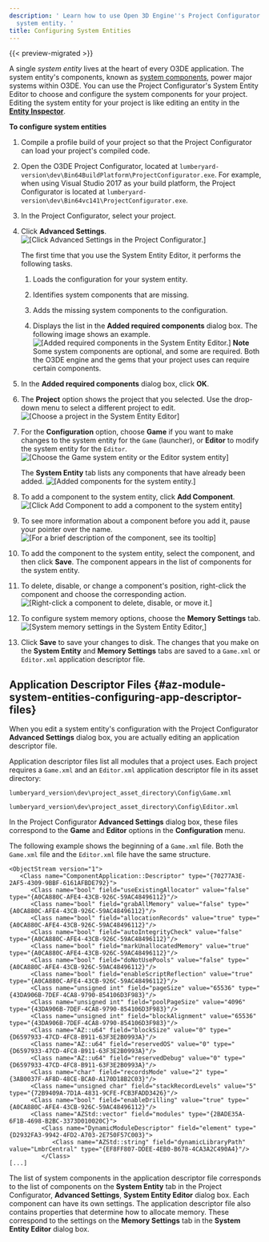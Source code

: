 ```yaml
---
description: ' Learn how to use Open 3D Engine''s Project Configurator to configure the
  system entity. '
title: Configuring System Entities
---
```


{{< preview-migrated >}}

A single *system entity* lives at the heart of every O3DE application\. The system entity's components, known as [system components](/docs/userguide/modules/system-components.md), power major systems within O3DE\. You can use the Project Configurator's System Entity Editor to choose and configure the system components for your project\. Editing the system entity for your project is like editing an entity in the **[Entity Inspector](/docs/user-guide/editor/entity-inspector.md)**\.

**To configure system entities**

1. Compile a profile build of your project so that the Project Configurator can load your project's compiled code\.

1. Open the O3DE Project Configurator, located at `lumberyard-version\dev\Bin64BuildPlatform\ProjectConfigurator.exe`\. For example, when using Visual Studio 2017 as your build platform, the Project Configurator is located at `lumberyard-version\dev\Bin64vc141\ProjectConfigurator.exe`\.

1. In the Project Configurator, select your project\.

1. Click **Advanced Settings**\.
![\[Click Advanced Settings in the Project Configurator.\]](/images/user-guide/modules/az-module-system-entities-advanced-settings.png)

   The first time that you use the System Entity Editor, it performs the following tasks\.

   1. Loads the configuration for your system entity\.

   1. Identifies system components that are missing\.

   1. Adds the missing system components to the configuration\.

   1. Displays the list in the **Added required components** dialog box\. The following image shows an example\.
![\[Added required components in the System Entity Editor.\]](/images/user-guide/modules/az-module-system-entities-added-required-components.png)
**Note**
Some system components are optional, and some are required\. Both the O3DE engine and the gems that your project uses can require certain components\.

1. In the **Added required components** dialog box, click **OK**\.

1. The **Project** option shows the project that you selected\. Use the drop\-down menu to select a different project to edit\.
![\[Choose a project in the System Entity Editor\]](/images/user-guide/modules/az-module-system-entities-choose-project.png)

1. For the **Configuration** option, choose **Game** if you want to make changes to the system entity for the `Game` \(launcher\), or **Editor** to modify the system entity for the `Editor`\.
![\[Choose the Game system entity or the Editor system entity\]](/images/user-guide/modules/az-module-system-entities-choose-game-or-editor.png)

   The **System Entity** tab lists any components that have already been added\.
![\[Added components for the system entity.\]](/images/user-guide/modules/az-module-system-entities-tab-added-components.png)

1. To add a component to the system entity, click **Add Component**\.
![\[Click Add Component to add a component to the system entity\]](/images/user-guide/modules/az-module-system-entities-add-component.png)

1. To see more information about a component before you add it, pause your pointer over the name\.
![\[For a brief description of the component, see its tooltip\]](/images/user-guide/modules/az-module-system-entities-add-component-tool-tip.png)

1. To add the component to the system entity, select the component, and then click **Save**\. The component appears in the list of components for the system entity\.

1. To delete, disable, or change a component's position, right\-click the component and choose the corresponding action\.
![\[Right-click a component to delete, disable, or move it.\]](/images/user-guide/modules/az-module-system-entities-context-menu.png)

1. To configure system memory options, choose the **Memory Settings** tab\.
![\[System memory settings in the System Entity Editor,\]](/images/user-guide/modules/az-module-system-entities-system-memory-settings.png)

1. Click **Save** to save your changes to disk\. The changes that you make on the **System Entity** and **Memory Settings** tabs are saved to a `Game.xml` or `Editor.xml` application descriptor file\.

## Application Descriptor Files {#az-module-system-entities-configuring-app-descriptor-files}

When you edit a system entity's configuration with the Project Configurator **Advanced Settings** dialog box, you are actually editing an application descriptor file\.

Application descriptor files list all modules that a project uses\. Each project requires a `Game.xml` and an `Editor.xml` application descriptor file in its asset directory:

`lumberyard_version\dev\project_asset_directory\Config\Game.xml`

`lumberyard_version\dev\project_asset_directory\Config\Editor.xml`

In the Project Configurator **Advanced Settings** dialog box, these files correspond to the **Game** and **Editor** options in the **Configuration** menu\.

The following example shows the beginning of a `Game.xml` file\. Both the `Game.xml` file and the `Editor.xml` file have the same structure\.

```
<ObjectStream version="1">
   <Class name="ComponentApplication::Descriptor" type="{70277A3E-2AF5-4309-9BBF-6161AFBDE792}">
      <Class name="bool" field="useExistingAllocator" value="false" type="{A0CA880C-AFE4-43CB-926C-59AC48496112}"/>
      <Class name="bool" field="grabAllMemory" value="false" type="{A0CA880C-AFE4-43CB-926C-59AC48496112}"/>
      <Class name="bool" field="allocationRecords" value="true" type="{A0CA880C-AFE4-43CB-926C-59AC48496112}"/>
      <Class name="bool" field="autoIntegrityCheck" value="false" type="{A0CA880C-AFE4-43CB-926C-59AC48496112}"/>
      <Class name="bool" field="markUnallocatedMemory" value="true" type="{A0CA880C-AFE4-43CB-926C-59AC48496112}"/>
      <Class name="bool" field="doNotUsePools" value="false" type="{A0CA880C-AFE4-43CB-926C-59AC48496112}"/>
      <Class name="bool" field="enableScriptReflection" value="true" type="{A0CA880C-AFE4-43CB-926C-59AC48496112}"/>
      <Class name="unsigned int" field="pageSize" value="65536" type="{43DA906B-7DEF-4CA8-9790-854106D3F983}"/>
      <Class name="unsigned int" field="poolPageSize" value="4096" type="{43DA906B-7DEF-4CA8-9790-854106D3F983}"/>
      <Class name="unsigned int" field="blockAlignment" value="65536" type="{43DA906B-7DEF-4CA8-9790-854106D3F983}"/>
      <Class name="AZ::u64" field="blockSize" value="0" type="{D6597933-47CD-4FC8-B911-63F3E2B0993A}"/>
      <Class name="AZ::u64" field="reservedOS" value="0" type="{D6597933-47CD-4FC8-B911-63F3E2B0993A}"/>
      <Class name="AZ::u64" field="reservedDebug" value="0" type="{D6597933-47CD-4FC8-B911-63F3E2B0993A}"/>
      <Class name="char" field="recordsMode" value="2" type="{3AB0037F-AF8D-48CE-BCA0-A170D18B2C03}"/>
      <Class name="unsigned char" field="stackRecordLevels" value="5" type="{72B9409A-7D1A-4831-9CFE-FCB3FADD3426}"/>
      <Class name="bool" field="enableDrilling" value="true" type="{A0CA880C-AFE4-43CB-926C-59AC48496112}"/>
      <Class name="AZStd::vector" field="modules" type="{2BADE35A-6F1B-4698-B2BC-3373D010020C}">
         <Class name="DynamicModuleDescriptor" field="element" type="{D2932FA3-9942-4FD2-A703-2E750F57C003}">
            <Class name="AZStd::string" field="dynamicLibraryPath" value="LmbrCentral" type="{EF8FF807-DDEE-4EB0-B678-4CA3A2C490A4}"/>
         </Class>
[...]
```

The list of system components in the application descriptor file corresponds to the list of components on the **System Entity** tab in the Project Configurator, **Advanced Settings**, **System Entity Editor** dialog box\. Each component can have its own settings\. The application descriptor file also contains properties that determine how to allocate memory\. These correspond to the settings on the **Memory Settings** tab in the **System Entity Editor** dialog box\.